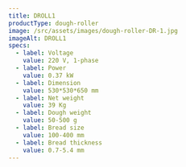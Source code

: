 ```yaml
---
title: DROLL1
productType: dough-roller
image: /src/assets/images/dough-roller-DR-1.jpg
imageAlt: DROLL1
specs:
  - label: Voltage
    value: 220 V, 1-phase
  - label: Power
    value: 0.37 kW
  - label: Dimension
    value: 530*530*650 mm
  - label: Net weight
    value: 39 Kg
  - label: Dough weight
    value: 50-500 g
  - label: Bread size
    value: 100-400 mm
  - label: Bread thickness
    value: 0.7-5.4 mm
---
```

